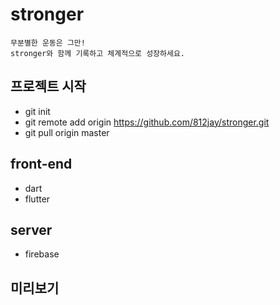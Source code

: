 # stronger
```
무분별한 운동은 그만!
stronger와 함께 기록하고 체계적으로 성장하세요.
```

## 프로젝트 시작
- git init
- git remote add origin https://github.com/812jay/stronger.git
- git pull origin master
  
## front-end
- dart
- flutter

## server
- firebase
## 미리보기
